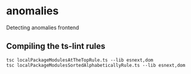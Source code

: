 # anomalies
Detecting anomalies frontend

## Compiling the ts-lint rules

```
tsc localPackageModulesAtTheTopRule.ts --lib esnext,dom
tsc localPackageModulesSortedAlphabeticallyRule.ts --lib esnext,dom
```